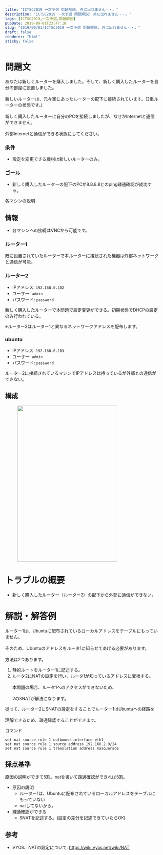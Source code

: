 ```yaml
---
title: "ICTSC2019 一次予選 問題解説: 外に出れません・・。"
description: "ICTSC2019 一次予選 問題解説: 外に出れません・・。"
tags: [ICTSC2019,一次予選,問題解説]
pubDate: 2019-09-01T23:47:18
slug: "2019/09/01/ICTSC2019 一次予選 問題解説: 外に出れません・・。"
draft: false
renderer: "html"
sticky: false
---
```



<h1>問題文</h1>



<p>あなたは新しくルーターを購入しました。そして、新しく購入したルーターを自分の部屋に設置しました。<br><br>
新しいルーターは、元々家にあったルーターの配下に接続されています。(2重ルーターの状態です。)<br><br>
新しく購入したルーターに自分のPCを接続しましたが、なぜかInternetと通信ができません。<br><br>
外部Internetと通信ができる状態にしてください。</p>



<h3>条件</h3>



<ul><li>設定を変更できる機材は新しいルーターのみ。</li></ul>



<h3>ゴール</h3>



<ul><li>新しく購入したルーターの配下のPCが8.8.8.8とのping疎通確認が成功する。</li></ul>



<p>各マシンの説明</p>



<h2>情報</h2>



<ul><li>各マシンへの接続はVNCから可能です。</li></ul>



<h3>ルーター1</h3>



<p>既に設置されていたルーターで本ルーターに接続された機器は外部ネットワークと通信が可能。</p>



<h3>ルーター2</h3>



<ul><li>IPアドレス: <code>192.168.0.102</code></li><li>ユーザー: <code>admin</code></li><li>パスワード: <code>password</code></li></ul>



<p>新しく購入したルーターで本問題で設定変更ができる。初期状態でDHCPの設定のみ行われている。</p>



<p>※ルーター2はルーター1と異なるネットワークアドレスを配布します。</p>



<h3>ubuntu</h3>



<ul><li>IPアドレス: <code>192.168.0.103</code></li><li>ユーザー: <code>admin</code></li><li>パスワード: <code>password</code></li></ul>



<p>ルーター2に接続されているマシンでIPアドレスは持っているが外部との通信ができない。</p>



<h2>構成</h2>



<figure class="wp-block-image"><img decoding="async" loading="lazy" width="327" height="512" src="/images/wp/2019/08/d2ae1afa134a55b2a4540d3985226ddb-327x512.png.webp" alt="" class="wp-image-2884"/></figure>



<p></p>



<h1>トラブルの概要</h1>



<ul><li>新しく購入したルーター（ルーター2）の配下から外部に通信ができない。</li></ul>



<h1>解説・解答例</h1>



<p>ルーター1は、Ubuntuに配布されているローカルアドレスをテーブルにもっていません。<br><br>
そのため、Ubuntuのアドレスをルータ1に知らせてあげる必要があります。<br><br>
方法は2つあります。<br></p>



<ol><li>静的ルートをルーター1に記述する。</li><li>ルータ2にNATの設定を行い、ルータ1が知っているアドレスに変換する。<br><br>
本問題の場合、ルータ1へのアクセスができないため、<br><br>
2のSNATが解法になります。</li></ol>



<p>従って、ルーター2にSNATの設定をすることでルーター1はUbuntuへの経路を<br><br>
理解できるため、疎通確認することができます。</p>



<p>コマンド</p>


<div class="wp-block-syntaxhighlighter-code "><pre><code>set nat source rule 1 outbound-interface eth1
set nat source rule 1 source address 192.168.2.0/24
set nat source rule 1 translation address masquerade</code></pre></div>


<h2>採点基準</h2>



<p>原因の説明ができて5割。natを書いて疎通確認ができれば5割。</p>



<ul><li>原因の説明<ul><li>ルーター1は、Ubuntuに配布されているローカルアドレスをテーブルにもっていない</li><li>natしてないから。</li></ul></li><li>疎通確認ができる<ul><li>SNATを記述する。(設定の差分を記述できていたらOK)</li></ul></li></ul>



<h2>参考</h2>



<ul><li>VYOS、NATの設定について: <a href="https://wiki.vyos.net/wiki/NAT">https://wiki.vyos.net/wiki/NAT</a></li></ul>
